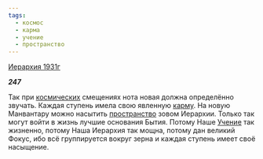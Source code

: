 ```yaml
---
tags:
  - космос
  - карма
  - учение
  - пространство
---
```

[Иерархия 1931г](https://127.0.0.1:4002/agni/1931)

___247___

Так при [космических](../../../tags/#космос) смещениях нота новая должна определённо звучать. Каждая ступень имела свою явленную [карму](../../../tags/#карма). На новую Манвантару можно насытить [пространство](../../../tags/#пространство) зовом Иерархии. Только так могут войти в жизнь лучшие основания Бытия. Потому Наше [Учение](../../../tags/#учение) так жизненно, потому Наша Иерархия так мощна, потому дан великий Фокус, ибо всё группируется вокруг зерна и каждая ступень имеет своё насыщение.   

